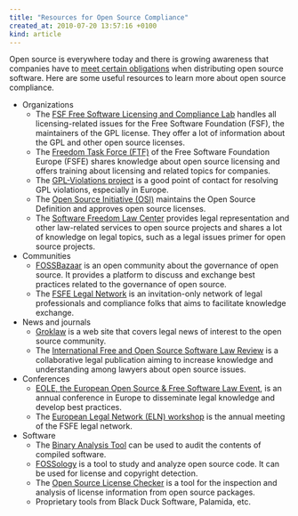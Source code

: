 ```yaml
---
title: "Resources for Open Source Compliance"
created_at: 2010-07-20 13:57:16 +0100
kind: article
---
```


Open source is everywhere today and there is growing awareness that
companies have to <a href = "/blog/fossbazaar/license-obligations">meet
certain obligations</a> when distributing open source software.  Here
are some useful resources to learn more about open source compliance.

<ul>

<li>Organizations

<ul>

<li>The <a href = "http://www.fsf.org/licensing">FSF Free Software
Licensing and Compliance Lab</a> handles all licensing-related issues for
the Free Software Foundation (FSF), the maintainers of the GPL license.
They offer a lot of information about the GPL and other open source
licenses.</li>

<li>The <a href = "http://fsfe.org/activities/ftf/ftf.en.html">Freedom
Task Force (FTF)</a> of the Free Software Foundation Europe (FSFE) shares
knowledge about open source licensing and offers training about licensing
and related topics for companies.</li>

<li>The <a href = "http://gpl-violations.org/">GPL-Violations project</a>
is a good point of contact for resolving GPL violations, especially in
Europe.</li>

<li>The <a href = "http://opensource.org/">Open Source Initiative (OSI)</a>
maintains the Open Source Definition and approves open source
licenses.</li>

<li>The <a href = "http://www.softwarefreedom.org/">Software Freedom Law
Center</a> provides legal representation and other law-related services to
open source projects and shares a lot of knowledge on legal topics, such as
a legal issues primer for open source projects.</li>

</ul>
</li>

<li>Communities

<ul>

<li><a href = "https://fossbazaar.org/">FOSSBazaar</a> is an open community
about the governance of open source.  It provides a platform to discuss and
exchange best practices related to the governance of open source.</li>

<li>The <a href = "http://fsfe.org/activities/ftf/network.en.html">FSFE
Legal Network</a> is an invitation-only network of legal professionals and
compliance folks that aims to facilitate knowledge exchange.</li>

</ul>
</li>

<li>News and journals

<ul>

<li><a href = "http://groklaw.net/">Groklaw</a> is a web site that covers
legal news of interest to the open source community.</li>

<li>The <a href = "http://www.ifosslr.org/ifosslr">International Free and
Open Source Software Law Review</a> is a collaborative legal publication
aiming to increase knowledge and understanding among lawyers about open
source issues.</li>

</ul>
</li>

<li>Conferences

<ul>

<li><a href = "http://www.eolevent.eu/">EOLE, the European Open Source
&amp; Free Software Law Event</a>, is an annual conference in Europe to
disseminate legal knowledge and develop best practices.</li>

<li>The <a href =
"http://fsfe.org/activities/ftf/legal-conference.en.html">European Legal
Network (ELN) workshop</a> is the annual meeting of the FSFE legal
network.</li>

</ul>
</li>

<li>Software

<ul>

<li>The <a href = "http://www.binaryanalysis.org/">Binary Analysis Tool</a>
can be used to audit the contents of compiled software.</li>

<li><a href = "http://www.fossology.org/">FOSSology</a> is a tool to study
and analyze open source code.  It can be used for license and copyright
detection.</li>

<li>The <a href = "http://forge.ow2.org/projects/oslcv3/">Open Source
License Checker</a> is a tool for the inspection and analysis of license
information from open source packages.</li>

<li>Proprietary tools from Black Duck Software, Palamida, etc.</li>

</ul>

</ul>

